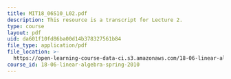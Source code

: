 ```yaml
---
title: MIT18_06S10_L02.pdf
description: This resource is a transcript for Lecture 2.
type: course
layout: pdf
uid: da601f10fd86ba00d14b378327561b84
file_type: application/pdf
file_location: >-
  https://open-learning-course-data-ci.s3.amazonaws.com/18-06-linear-algebra-spring-2010/da601f10fd86ba00d14b378327561b84_MIT18_06S10_L02.pdf
course_id: 18-06-linear-algebra-spring-2010
---
```


